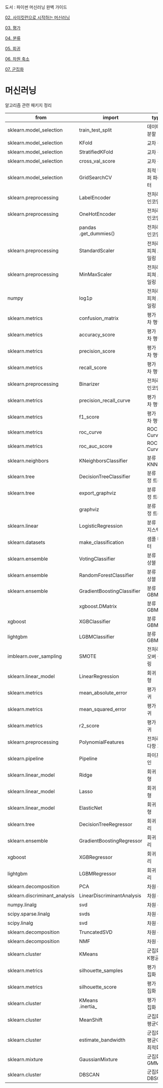 도서 : 파이썬 머신러닝 완벽 가이드

[02. 사이킷런으로 시작하는 머신러닝](02.%20사이킷런으로%20시작하는%20머신러닝)

[03. 평가](03.%20평가)

[04. 분류](04.%20분류)

[05. 회귀](05.%20회귀)

[06. 차원 축소](06.%20차원%20축소)

[07. 군집화](07.%20군집화)

# 머신러닝

알고리즘 관련 패키지 정리

| from                          | import                     | type                     | Chapter |
| ----------------------------- | -------------------------- | ------------------------ | ------- |
| sklearn.model_selection       | train_test_split           | 데이터셋 분할            | 2       |
| sklearn.model_selection       | KFold                      | 교차 검증                | 2       |
| sklearn.model_selection       | StratifiedKFold            | 교차 검증                | 2       |
| sklearn.model_selection       | cross_val_score            | 교차 검증                | 2       |
| sklearn.model_selection       | GridSearchCV               | 최적 하이퍼 파라미터     | 2       |
| sklearn.preprocessing         | LabelEncoder               | 전처리 - 인코딩          | 2       |
| sklearn.preprocessing         | OneHotEncoder              | 전처리 - 인코딩          | 2       |
|                               | pandas<br />.get_dummies() | 전처리 - 인코딩          | 2       |
| sklearn.preprocessing         | StandardScaler             | 전처리 - 피쳐 스케일링   | 2       |
| sklearn.preprocessing         | MinMaxScaler               | 전처리 - 피쳐 스케일링   | 2       |
| numpy                         | log1p                      | 전처리 - 피쳐 스케일링   | 5, 7    |
| sklearn.metrics               | confusion_matrix           | 평가 - 오차 행렬         | 3       |
| sklearn.metrics               | accuracy_score             | 평가 - 오차 행렬         | 2, 3    |
| sklearn.metrics               | precision_score            | 평가 - 오차 행렬         | 3       |
| sklearn.metrics               | recall_score               | 평가 - 오차 행렬         | 3       |
| sklearn.preprocessing         | Binarizer                  | 전처리 - 인코딩          | 3       |
| sklearn.metrics               | precision_recall_curve     | 평가 - 오차 행렬         | 3       |
| sklearn.metrics               | f1_score                   | 평가 - 오차 행렬         | 3       |
| sklearn.metrics               | roc_curve                  | ROC Curve                | 3       |
| sklearn.metrics               | roc_auc_score              | ROC Curve                | 3       |
| sklearn.neighbors             | KNeighborsClassifier       | 분류 - KNN               | 2       |
| sklearn.tree                  | DecisionTreeClassifier     | 분류 - 결정 트리         | 4       |
| sklearn.tree                  | export_graphviz            | 분류 - 결정 트리         | 4       |
|                               | graphviz                   | 분류 - 결정 트리         | 4       |
| sklearn.linear                | LogisticRegression         | 분류 - 로지스틱          | 3, 4, 5 |
| sklearn.datasets              | make_classification        | 샘플 데이터              | 4       |
| sklearn.ensemble              | VotingClassifier           | 분류 - 앙상블            | 4       |
| sklearn.ensemble              | RandomForestClassifier     | 분류 - 앙상블            | 4       |
| sklearn.ensemble              | GradientBoostingClassifier | 분류 - GBM               | 4       |
|                               | xgboost.DMatrix            | 분류 - GBM               | 4       |
| xgboost                       | XGBClassifier              | 분류 - GBM               | 4       |
| lightgbm                      | LGBMClassifier             | 분류 - GBM               | 4       |
| imblearn.over_sampling        | SMOTE                      | 전처리 - 오버 샘플링     | 4       |
| sklearn.linear_model          | LinearRegression           | 회귀 - 선형              | 5       |
| sklearn.metrics               | mean_absolute_error        | 평가 - 회귀              | 5       |
| sklearn.metrics               | mean_squared_error         | 평가 - 회귀              | 5       |
| sklearn.metrics               | r2_score                   | 평가 - 회귀              | 5       |
| sklearn.preprocessing         | PolynomialFeatures         | 전처리 - 다항 회귀       | 5       |
| sklearn.pipeline              | Pipeline                   | 파이프라인               | 5       |
| sklearn.linear_model          | Ridge                      | 회귀 - 선형              | 5       |
| sklearn.linear_model          | Lasso                      | 회귀 - 선형              | 5       |
| sklearn.linear_model          | ElasticNet                 | 회귀 - 선형              | 5       |
| sklearn.tree                  | DecisionTreeRegressor      | 회귀 - 트리              | 5       |
| sklearn.ensemble              | GradientBoostingRegressor  | 회귀 - 트리              | 5       |
| xgboost                       | XGBRegressor               | 회귀 - 트리              | 5       |
| lightgbm                      | LGBMRegressor              | 회귀 - 트리              | 5       |
| sklearn.decomposition         | PCA                        | 차원 축소                | 6       |
| sklearn.discriminant_analysis | LinearDiscriminantAnalysis | 차원 축소                | 6       |
| numpy.linalg                  | svd                        | 차원 축소                | 6       |
| scipy.sparse.linalg           | svds                       | 차원 축소                | 6       |
| scipy.linalg                  | svd                        | 차원 축소                | 6       |
| sklearn.decomposition         | TruncatedSVD               | 차원 축소                | 6       |
| sklearn.decomposition         | NMF                        | 차원 축소                | 6       |
| sklearn.cluster               | KMeans                     | 군집화 - K평균           | 7       |
| sklearn.metrics               | silhouette_samples         | 평가 - 군집화            | 7       |
| sklearn.metrics               | silhouette_score           | 평가 - 군집화            | 7       |
| sklearn.cluster               | KMeans<br />.inertia_      | 평가 - 군집화            | 7       |
| sklearn.cluster               | MeanShift                  | 군집화 - 평균이동        | 7       |
| sklearn.cluster               | estimate_bandwidth         | 군집화 - 평균이동 최적화 | 7       |
| sklearn.mixture               | GaussianMixture            | 군집화 - GMM             | 7       |
| sklearn.cluster               | DBSCAN                     | 군집화 - DBSCAN          | 7       |

